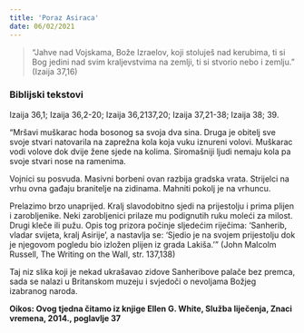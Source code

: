 ```yaml
---
title: 'Poraz Asiraca'
date: 06/02/2021
---
```


> <p></p>
> “Jahve nad Vojskama, Bože Izraelov, koji stoluješ nad kerubima, ti si Bog jedini nad svim kraljevstvima na zemlji, ti si stvorio nebo i zemlju.” (Izaija 37,16)

### Biblijski tekstovi
Izaija 36,1; Izaija 36,2-20; Izaija 36,2137,20; Izaija 37,21-38; Izaija 38; 39.

“Mršavi muškarac hoda bosonog sa svoja dva sina. Druga je obitelj sve svoje stvari natovarila na zaprežna kola koja vuku iznureni volovi. Muškarac vodi volove dok dvije žene sjede na kolima. Siromašniji ljudi nemaju kola pa svoje stvari nose na ramenima.

Vojnici su posvuda. Masivni borbeni ovan razbija gradska vrata. Strijelci na vrhu ovna gađaju branitelje na zidinama. Mahniti pokolj je na vrhuncu.

Prelazimo brzo unaprijed. Kralj slavodobitno sjedi na prijestolju i prima plijen i zarobljenike. Neki zarobljenici prilaze mu podignutih ruku moleći za milost. Drugi kleče ili pužu. Opis tog prizora počinje sljedećim riječima: ‘Sanherib, vladar svijeta, kralj Asirije’, a nastavlja se: ‘Sjedio je na svojem prijestolju dok je njegovom pogledu bio izložen plijen iz grada Lakiša.’” (John Malcolm Russell, The Writing on the Wall, str. 137,138)

Taj niz slika koji je nekad ukrašavao zidove Sanheribove palače bez premca, sada se nalazi u Britanskom muzeju i svjedoči o nevoljama Božjeg izabranog naroda.

**Oikos: Ovog tjedna čitamo iz knjige Ellen G. White, Služba liječenja, Znaci vremena, 2014., poglavlje 37**